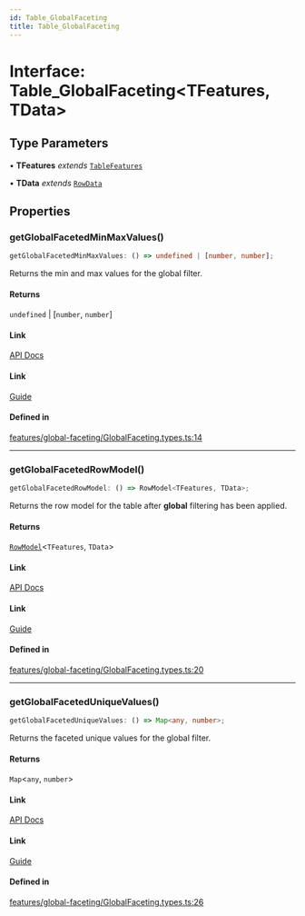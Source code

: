 ```yaml
---
id: Table_GlobalFaceting
title: Table_GlobalFaceting
---
```


# Interface: Table\_GlobalFaceting\<TFeatures, TData\>

## Type Parameters

• **TFeatures** *extends* [`TableFeatures`](../type-aliases/tablefeatures.md)

• **TData** *extends* [`RowData`](../type-aliases/rowdata.md)

## Properties

### getGlobalFacetedMinMaxValues()

```ts
getGlobalFacetedMinMaxValues: () => undefined | [number, number];
```

Returns the min and max values for the global filter.

#### Returns

`undefined` \| [`number`, `number`]

#### Link

[API Docs](https://tanstack.com/table/v8/docs/api/features/global-faceting#getglobalfacetedminmaxvalues)

#### Link

[Guide](https://tanstack.com/table/v8/docs/guide/global-faceting)

#### Defined in

[features/global-faceting/GlobalFaceting.types.ts:14](https://github.com/TanStack/table/blob/main/packages/table-core/src/features/global-faceting/GlobalFaceting.types.ts#L14)

***

### getGlobalFacetedRowModel()

```ts
getGlobalFacetedRowModel: () => RowModel<TFeatures, TData>;
```

Returns the row model for the table after **global** filtering has been applied.

#### Returns

[`RowModel`](rowmodel.md)\<`TFeatures`, `TData`\>

#### Link

[API Docs](https://tanstack.com/table/v8/docs/api/features/global-faceting#getglobalfacetedrowmodel)

#### Link

[Guide](https://tanstack.com/table/v8/docs/guide/global-faceting)

#### Defined in

[features/global-faceting/GlobalFaceting.types.ts:20](https://github.com/TanStack/table/blob/main/packages/table-core/src/features/global-faceting/GlobalFaceting.types.ts#L20)

***

### getGlobalFacetedUniqueValues()

```ts
getGlobalFacetedUniqueValues: () => Map<any, number>;
```

Returns the faceted unique values for the global filter.

#### Returns

`Map`\<`any`, `number`\>

#### Link

[API Docs](https://tanstack.com/table/v8/docs/api/features/global-faceting#getglobalfaceteduniquevalues)

#### Link

[Guide](https://tanstack.com/table/v8/docs/guide/global-faceting)

#### Defined in

[features/global-faceting/GlobalFaceting.types.ts:26](https://github.com/TanStack/table/blob/main/packages/table-core/src/features/global-faceting/GlobalFaceting.types.ts#L26)
